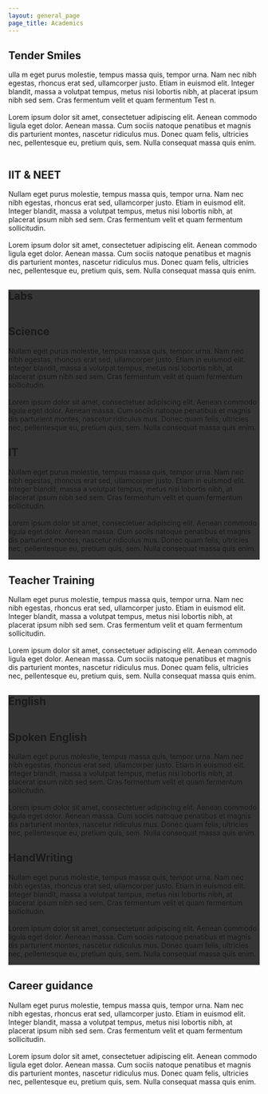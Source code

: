 ```yaml
---
layout: general_page
page_title: Academics
---
```


<main><!--base32-c9gq6t9k68pp6eb7e4v78ebb6rw70utrcdh6wdkmcxrp6xbmdnhp8w9q71hpgtv5f1v3ce3m65q6ac3p6rt7gxkdcdt7euv1cgtpadtgexr6erthehjpex1pent64t9p6ht34xbjdcrpat3adcv66ttdc9gq6t9k68-base32--><section class="grey-bg"><div class="container-fluid pt-50"><div class="container"><div class="row pt-60"><div class="col-xl-6 col-lg-6 mb-40"><div class="section-title"><h2>Tender Smiles</h2></div><div class="about-content"><p>ulla m eget purus molestie, tempus massa quis, tempor urna. Nam nec nibh egestas, rhoncus erat sed, ullamcorper justo. Etiam in euismod elit. Integer blandit, massa a volutpat tempus, metus nisi lobortis nibh, at placerat ipsum nibh sed sem. Cras fermentum velit et quam fermentum Test n.<br /><br />Lorem ipsum dolor sit amet, consectetuer adipiscing elit. Aenean commodo ligula eget dolor. Aenean massa. Cum sociis natoque penatibus et magnis dis parturient montes, nascetur ridiculus mus. Donec quam felis, ultricies nec, pellentesque eu, pretium quis, sem. Nulla consequat massa quis enim.</p></div></div><div class="col-xl-6 col-lg-6 mb-20 md-margin "><div class="jkl-home-card-img"><img class="img-fluid" alt="" src="{{site.baseurl}}/assets/images/home/home-card1.jpg" /></div></div></div><div class="row pt-60"><div class="col-xl-6 col-lg-6 mb-20 md-margin"><div class="jkl-home-card-img"><img class="img-fluid" alt="" src="{{site.baseurl}}/assets/images/home/home-card2.jpg" /></div></div><div class="col-xl-6 col-lg-6 mb-40"><div class="section-title"><h2>IIT &amp; NEET</h2></div><div class="about-content"><p>Nullam eget purus molestie, tempus massa quis, tempor urna. Nam nec nibh egestas, rhoncus erat sed, ullamcorper justo. Etiam in euismod elit. Integer blandit, massa a volutpat tempus, metus nisi lobortis nibh, at placerat ipsum nibh sed sem. Cras fermentum velit et quam fermentum sollicitudin.<br /><br />Lorem ipsum dolor sit amet, consectetuer adipiscing elit. Aenean commodo ligula eget dolor. Aenean massa. Cum sociis natoque penatibus et magnis dis parturient montes, nascetur ridiculus mus. Donec quam felis, ultricies nec, pellentesque eu, pretium quis, sem. Nulla consequat massa quis enim.</p></div></div></div></div></div></section><!--base32-c9gq6t9k68pp6eb7e4v78ebb6rw70utrccwq0dkjegvk8xbpc8v6ewhjent6pcb5chn6pdk3cwpp4rbkcmtk4-base32--><section><div class="container-fluid jkl-scroll-container pt-50 pb-50" data-hijacking="off" data-animation="rotate"><div class="container pt-1" style="background-color: #000000C9;"><div class="row "><div class="col-xl-12 text-center mt-20 "><div class="section-title service-title jkl-academics-labs"><h2>Labs</h2></div></div></div><section class="jkl-home-about-info-white-text"><div class="row pt-60"><div class="col-xl-6 col-lg-6 mb-20 md-margin" data-aos="fade-right"><div class="jkl-home-card-img"><img class="img-fluid" alt="" src="{{site.baseurl}}/assets/images/home/home-card2.jpg" /></div></div><div class="col-xl-6 col-lg-6 mb-40" data-aos="zoom-in-up"><div class="section-title"><h2>Science</h2></div><div class="about-content"><p>Nullam eget purus molestie, tempus massa quis, tempor urna. Nam nec nibh egestas, rhoncus erat sed, ullamcorper justo. Etiam in euismod elit. Integer blandit, massa a volutpat tempus, metus nisi lobortis nibh, at placerat ipsum nibh sed sem. Cras fermentum velit et quam fermentum sollicitudin.<br /><br />Lorem ipsum dolor sit amet, consectetuer adipiscing elit. Aenean commodo ligula eget dolor. Aenean massa. Cum sociis natoque penatibus et magnis dis parturient montes, nascetur ridiculus mus. Donec quam felis, ultricies nec, pellentesque eu, pretium quis, sem. Nulla consequat massa quis enim.</p></div></div></div><div class="row pt-60"><div class="col-xl-6 col-lg-6 mb-40" data-aos="zoom-in-up"><div class="section-title"><h2>IT</h2></div><div class="about-content"><p>Nullam eget purus molestie, tempus massa quis, tempor urna. Nam nec nibh egestas, rhoncus erat sed, ullamcorper justo. Etiam in euismod elit. Integer blandit, massa a volutpat tempus, metus nisi lobortis nibh, at placerat ipsum nibh sed sem. Cras fermentum velit et quam fermentum sollicitudin.<br /><br />Lorem ipsum dolor sit amet, consectetuer adipiscing elit. Aenean commodo ligula eget dolor. Aenean massa. Cum sociis natoque penatibus et magnis dis parturient montes, nascetur ridiculus mus. Donec quam felis, ultricies nec, pellentesque eu, pretium quis, sem. Nulla consequat massa quis enim.</p></div></div><div class="col-xl-6 col-lg-6 mb-20 md-margin " data-aos="fade-left"><div class="jkl-home-card-img"><img class="img-fluid" alt="" src="{{site.baseurl}}/assets/images/home/home-card1.jpg" /></div></div></div></section></div></div></section><!--base32-c9gq6t9k68pp6eb7e4v78ebb6rw70utrcdh6wdkmcxrk8wk8ddhpewkgdnvkjv9q61u70xbm75u66y3j6tpqguv26wupmdtrenv62dhge1r38wk2ddhpux3b6gpp4rbkcmtk4-base32--><section class="grey-bg"><div class="container-fluid pt-50"><div class="container"><div class="row"><div class="col-xl-6 col-lg-6 mb-20 md-margin" data-aos="fade-right"><div class="jkl-home-card-img"><img class="img-fluid" alt="" src="{{site.baseurl}}/assets/images/home/home-card2.jpg" /></div></div><div class="col-xl-6 col-lg-6 mb-40" data-aos="zoom-in-up"><div class="section-title"><h2>Teacher Training</h2></div><div class="about-content"><p>Nullam eget purus molestie, tempus massa quis, tempor urna. Nam nec nibh egestas, rhoncus erat sed, ullamcorper justo. Etiam in euismod elit. Integer blandit, massa a volutpat tempus, metus nisi lobortis nibh, at placerat ipsum nibh sed sem. Cras fermentum velit et quam fermentum sollicitudin.<br /><br />Lorem ipsum dolor sit amet, consectetuer adipiscing elit. Aenean commodo ligula eget dolor. Aenean massa. Cum sociis natoque penatibus et magnis dis parturient montes, nascetur ridiculus mus. Donec quam felis, ultricies nec, pellentesque eu, pretium quis, sem. Nulla consequat massa quis enim.</p></div></div></div></div></div></section><!--base32-c9gq6t9k68pp6eb7e4v78ebb6rw70utrccwq0dkmdrvpervmdthpuxvgcnvkjwk665m3cvbjetj66xvj69uq4uthcnj6mutpcdkjurk1edjk6cg-base32--><section><div class="container-fluid jkl-scroll-container pt-50 pb-50" data-hijacking="off" data-animation="rotate"><div class="container pt-1" style="background-color: #000000C9;"><div class="row"><div class="col-xl-12 text-center mt-20"><div class="section-title service-title jkl-academics-labs"><h2>English</h2></div></div></div><!--base32-c9gq6t9k68pp6eb7e4v78ebb6rw70utrcdh6ut9me8vp6y3b69hp8w9q69j6pcb5ehq6ptbm6cw68vkjddhqgeb8cdu6mctjehv6etbremtkcxv26mvkaw3h69jk6vk375n70dkrervkcc3ge0u74rkbcdpq8utm5nh62wv56ct0-base32--><section class="jkl-home-about-info-white-text"><div class="row pt-60"><div class="col-xl-6 col-lg-6 mb-20 md-margin" data-aos="fade-right"><div class="jkl-home-card-img"><img class="img-fluid" alt="" src="{{site.baseurl}}/assets/images/home/home-card2.jpg" /></div></div><div class="col-xl-6 col-lg-6 mb-40" data-aos="zoom-in-up"><div class="section-title"><h2>Spoken English</h2></div><div class="about-content"><p>Nullam eget purus molestie, tempus massa quis, tempor urna. Nam nec nibh egestas, rhoncus erat sed, ullamcorper justo. Etiam in euismod elit. Integer blandit, massa a volutpat tempus, metus nisi lobortis nibh, at placerat ipsum nibh sed sem. Cras fermentum velit et quam fermentum sollicitudin.<br /><br />Lorem ipsum dolor sit amet, consectetuer adipiscing elit. Aenean commodo ligula eget dolor. Aenean massa. Cum sociis natoque penatibus et magnis dis parturient montes, nascetur ridiculus mus. Donec quam felis, ultricies nec, pellentesque eu, pretium quis, sem. Nulla consequat massa quis enim.</p></div></div></div><div class="row pt-60"><div class="col-xl-6 col-lg-6 mb-40" data-aos="zoom-in-up"><div class="section-title"><h2>HandWriting</h2></div><div class="about-content"><p>Nullam eget purus molestie, tempus massa quis, tempor urna. Nam nec nibh egestas, rhoncus erat sed, ullamcorper justo. Etiam in euismod elit. Integer blandit, massa a volutpat tempus, metus nisi lobortis nibh, at placerat ipsum nibh sed sem. Cras fermentum velit et quam fermentum sollicitudin.<br /><br />Lorem ipsum dolor sit amet, consectetuer adipiscing elit. Aenean commodo ligula eget dolor. Aenean massa. Cum sociis natoque penatibus et magnis dis parturient montes, nascetur ridiculus mus. Donec quam felis, ultricies nec, pellentesque eu, pretium quis, sem. Nulla consequat massa quis enim.</p></div></div><div class="col-xl-6 col-lg-6 mb-20 md-margin " data-aos="fade-left"><div class="jkl-home-card-img"><img class="img-fluid" alt="" src="{{site.baseurl}}/assets/images/home/home-card1.jpg" /></div></div></div></section></div></div></section><!--base32-c9gq6t9k68pp6eb7e4v78ebb6rw70utrcdh3gt9gegvpaxbmdthp8w9q71hpgtv5d1v3cxvm65q68e3p6cu7guv26tj6gw3nehu6edbed0v34xvp6mv66x1g5nh62wv56ct0-base32--><section><div class="container-fluid pt-50"><div class="container"><div class="row"><div class="col-xl-6 col-lg-6 mb-20 md-margin" data-aos="fade-right"><div class="jkl-home-card-img"><img class="img-fluid" alt="" src="{{site.baseurl}}/assets/images/home/home-card2.jpg" /></div></div><div class="col-xl-6 col-lg-6 mb-40" data-aos="zoom-in-up"><div class="section-title"><h2>Career guidance</h2></div><div class="about-content"><p>Nullam eget purus molestie, tempus massa quis, tempor urna. Nam nec nibh egestas, rhoncus erat sed, ullamcorper justo. Etiam in euismod elit. Integer blandit, massa a volutpat tempus, metus nisi lobortis nibh, at placerat ipsum nibh sed sem. Cras fermentum velit et quam fermentum sollicitudin.<br /><br />Lorem ipsum dolor sit amet, consectetuer adipiscing elit. Aenean commodo ligula eget dolor. Aenean massa. Cum sociis natoque penatibus et magnis dis parturient montes, nascetur ridiculus mus. Donec quam felis, ultricies nec, pellentesque eu, pretium quis, sem. Nulla consequat massa quis enim.</p></div></div></div></div></div></section></main>